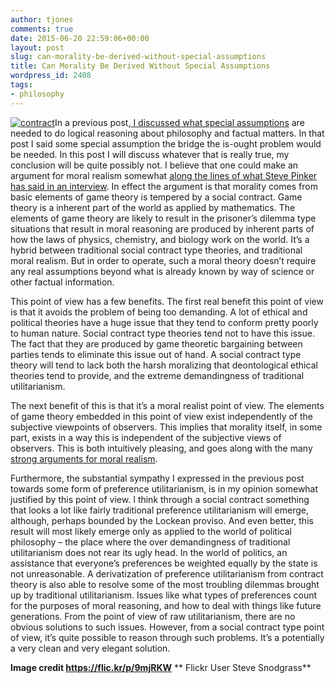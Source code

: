 ```yaml
---
author: tjones
comments: true
date: 2015-06-20 22:59:06+00:00
layout: post
slug: can-morality-be-derived-without-special-assumptions
title: Can Morality Be Derived Without Special Assumptions
wordpress_id: 2408
tags:
- philosophy
---
```


[![contract](http://www.theojones.name/wp-content/uploads/2015/06/contract.jpg)](http://www.theojones.name/wp-content/uploads/2015/06/contract.jpg)In a previous post[, I discussed what special assumptions](https://www.theojones.name/some-basic-assumptions-of-mine-in-philosophy/) are needed to do logical reasoning about philosophy and factual matters. In that post I said some special assumption the bridge the is-ought problem would be needed. In this post I will discuss whatever that is really true, my conclusion will be quite possibly not. I believe that one could make an argument for moral realism somewhat [along the lines of what Steve Pinker has said in an interview](http://bloggingheads.tv/videos/2346?in=49:59&out=58:34). In effect the argument is that morality comes from basic elements of game theory is tempered by a social contract. Game theory is a inherent part of the world as applied by mathematics. The elements of game theory are likely to result in the prisoner’s dilemma type situations that result in moral reasoning are produced by inherent parts of how the laws of physics, chemistry, and biology work on the world. It’s a hybrid between traditional social contract type theories, and traditional moral realism. But in order to operate, such a moral theory doesn’t require any real assumptions beyond what is already known by way of science or other factual information.

This point of view has a few benefits. The first real benefit this point of view is that it avoids the problem of being too demanding. A lot of ethical and political theories have a huge issue that they tend to conform pretty poorly to human nature. Social contract type theories tend not to have this issue. The fact that they are produced by game theoretic bargaining between parties tends to eliminate this issue out of hand. A social contract type theory will tend to lack both the harsh moralizing that deontological ethical theories tend to provide, and the extreme demandingness of traditional utilitarianism.

The next benefit of this is that it’s a moral realist point of view. The elements of game theory embedded in this point of view exist independently of the subjective viewpoints of observers. This implies that morality itself, in some part, exists in a way this is independent of the subjective views of observers. This is both intuitively pleasing, and goes along with the many [strong arguments for moral realism](http://www.amazon.com/Normative-Web-Argument-Moral-Realism/dp/019958138X/ref=sr_1_8?ie=UTF8&qid=1434835336&sr=8-8&keywords=moral+realism).

Furthermore, the substantial sympathy I expressed in the previous post towards some form of preference utilitarianism, is in my opinion somewhat justified by this point of view. I think through a social contract something that looks a lot like fairly traditional preference utilitarianism will emerge, although, perhaps bounded by the Lockean proviso. And even better, this result will most likely emerge only as applied to the world of political philosophy – the place where the over demandingness of traditional utilitarianism does not rear its ugly head. In the world of politics, an assistance that everyone’s preferences be weighted equally by the state is not unreasonable. A derivatization of preference utilitarianism from contract theory is also able to resolve some of the most troubling dilemmas brought up by traditional utilitarianism. Issues like what types of preferences count for the purposes of moral reasoning, and how to deal with things like future generations. From the point of view of raw utilitarianism, there are no obvious solutions to such issues. However, from a social contract type point of view, it’s quite possible to reason through such problems. It’s a potentially a very clean and very elegant solution.

**Image credit https://flic.kr/p/9mjRKW**
** Flickr User Steve Snodgrass**

